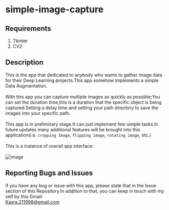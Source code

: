 # simple-image-capture

##  Requirements

1) Tkinter
2) CV2

## Description

This is the app that dedicated to anybody who wants to gather image data for their Deep Learning projects.This app somehow implements a simple Data Augmentation.\
\
With this app you can capture multiple images as quickly as possible;You can set the duration time,this is a duration that the specific object is being captured.Setting a delay time and setting your path directory to save the images into your specific path.\
\
This app is in preliminary stage.It can just implement few simple tasks.In future updates many additional features will be brought into this application(i.e. `cropping Image`, `flipping image`, `rotating image`, etc.)\
\
This is a instance of overall app interface:\
\
![image](https://www.linkpicture.com/q/Capture_9.png)


## Reporting Bugs and Issues

If you have any bug or issue with this app, please state that in the Issue section of this Repository.In addition to that, you can keep in touch with my self by this Gmail:\
Kasra.211998@gmail.com
